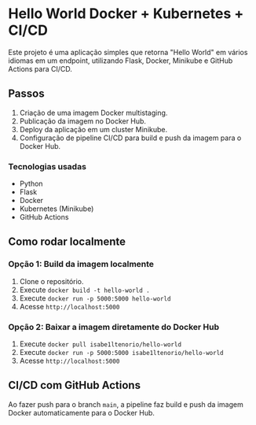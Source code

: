 # Hello World Docker + Kubernetes + CI/CD

Este projeto é uma aplicação simples que retorna "Hello World" em vários idiomas em um endpoint, utilizando Flask, Docker, Minikube e GitHub Actions para CI/CD.

## Passos

1. Criação de uma imagem Docker multistaging.
2. Publicação da imagem no Docker Hub.
3. Deploy da aplicação em um cluster Minikube.
4. Configuração de pipeline CI/CD para build e push da imagem para o Docker Hub.

### Tecnologias usadas

- Python
- Flask
- Docker
- Kubernetes (Minikube)
- GitHub Actions

## Como rodar localmente

### Opção 1: Build da imagem localmente

1. Clone o repositório.
2. Execute `docker build -t hello-world .`
3. Execute `docker run -p 5000:5000 hello-world`
4. Acesse `http://localhost:5000`

### Opção 2: Baixar a imagem diretamente do Docker Hub

1. Execute `docker pull isabe1ltenorio/hello-world`
2. Execute `docker run -p 5000:5000 isabe1ltenorio/hello-world`
3. Acesse `http://localhost:5000`

## CI/CD com GitHub Actions

Ao fazer push para o branch `main`, a pipeline faz build e push da imagem Docker automaticamente para o Docker Hub.
